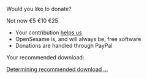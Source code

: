 <div id="cogsci-recommended-download" class='info-box' markdown=1>

Would you like to donate?

<div class="cogsci-contribute btn-group" data-toggle="buttons">
	<a role="button" class="btn btn-default btn-face-smile active">Not now</a>
	<a role="button" class="btn btn-default btn-face-smile-big" onclick="contribute5();">€5</a>
	<a role="button" class="btn btn-default btn-face-grin" onclick="contribute10();">€10</a>
	<a role="button" class="btn btn-default btn-face-angel" onclick="contribute25();">€25</a>
</div>

* Your contribution [helps us](%link:donate%)
* OpenSesame is, and will always be, free software
* Donations are handled through PayPal

Your recommended download:

<a role="button" class="btn btn-success" id="cogsci-recommended-download-link" href="/">
	Determining recommended download …
</a>

</div>

